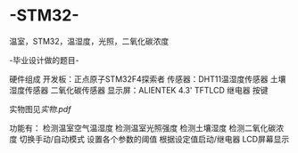 # -STM32-
温室，STM32，温湿度，光照，二氧化碳浓度

-毕业设计做的题目-


硬件组成
开发板：正点原子STM32F4探索者
传感器：DHT11温湿度传感器
       土壤湿度传感器
       二氧化碳传感器
 显示屏：ALIENTEK 4.3' TFTLCD
 继电器
 按键
 
 实物图见*实物.pdf*
 
 功能有：
 检测温室空气温湿度
 检测温室光照强度
 检测土壤湿度
 检测二氧化碳浓度
 切换手动/自动模式
 设置各个参数的阈值
 根据设定值启动/继电器
 LCD屏幕显示

